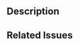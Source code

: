 <!--
Please read the [Code of Conduct](https://github.com/nodejs/nodejs.dev/blob/master/CODE_OF_CONDUCT.md) and the [Contributing Guidelines](https://github.com/nodejs/nodejs.dev/blob/master/CONTRIBUTING.md) before opening a pull request.
-->

## Description

<!-- Write a brief description of the changes introduced by this PR -->

## Related Issues

<!--
  Link to the issue that is fixed by this PR (if there is one)
  e.g. Fixes #1234, Addresses #1234, Related to #1234, etc.
-->

<!--
  If you want to generate a preview of this PR on our staging server please
  make a comment on the Pull-Request with the text `/preview`
 -->